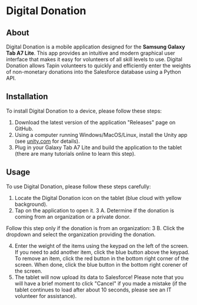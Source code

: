 # Digital Donation
## About
Digital Donation is a mobile application designed for the **Samsung Galaxy Tab A7 Lite**. This app provides an intuitive and modern graphical user interface that makes it easy for volunteers of all skill levels to use. Digital Donation allows Tapin volunteers to quickly and efficiently enter the weights of non-monetary donations into the Salesforce database using a Python API.
## Installation
To install Digital Donation to a device, please follow these steps:
1. Download the latest version of the application "Releases" page on GitHub.
2. Using a computer running Windows/MacOS/Linux, install the Unity app (see [unity.com](https://www.unity.com) for details).
3. Plug in your Galaxy Tab A7 Lite and build the application to the tablet (there are many tutorials online to learn this step).
## Usage
To use Digital Donation, please follow these steps carefully:
1. Locate the Digital Donation icon on the tablet (blue cloud with yellow background).
2. Tap on the application to open it.
3 A. Determine if the donation is coming from an organization or a private donor.

Follow this step only if the donation is from an organization:
3 B. Click the dropdown and select the organization providing the donation.

4. Enter the weight of the items using the keypad on the left of the screen. If you need to add another item, click the blue button above the keypad. To remove an item, click the red button in the bottom right corner of the screen. When done, click the blue button in the bottom right corener of the screen.
5. The tablet will now upload its data to Salesforce! Please note that you will have a brief moment to click "Cancel" if you made a mistake (if the tablet continues to load after about 10 seconds, please see an IT volunteer for assistance).

